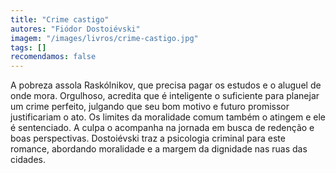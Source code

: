 ```yaml
---
title: "Crime castigo"
autores: "Fiódor Dostoiévski"
imagem: "/images/livros/crime-castigo.jpg"
tags: []
recomendamos: false
---
```


A pobreza assola Raskólnikov, que precisa pagar os estudos e o aluguel de onde mora. Orgulhoso, acredita que é inteligente o suficiente para planejar um crime perfeito, julgando que seu bom motivo e futuro promissor justificariam o ato. Os limites da moralidade comum também o atingem e ele é sentenciado. A culpa o acompanha na jornada em busca de redenção e boas perspectivas. Dostoiévski traz a psicologia criminal para este romance, abordando moralidade e a margem da dignidade nas ruas das cidades.
